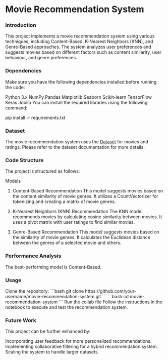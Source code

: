 <h1>Movie Recommendation System</h1>

<h3>Introduction</h3>
This project implements a movie recommendation system using various techniques, including Content-Based, K-Nearest Neighbors (KNN), and Genre-Based approaches. The system analyzes user preferences and suggests movies based on different factors such as content similarity, user behaviour, and genre preferences.

<h3>Dependencies</h3>
Make sure you have the following dependencies installed before running the code:

Python 3.x
NumPy
Pandas
Matplotlib
Seaborn
Scikit-learn
TensorFlow
Keras
Joblib
You can install the required libraries using the following command:

pip install -r requirements.txt

<h3>Dataset</h3>
The movie recommendation system uses the <a href="https://www.kaggle.com/datasets/shubhammehta21/movie-lens-small-latest-dataset">Dataset</a> for movies and ratings. Please refer to the dataset documentation for more details.

<h3>Code Structure</h3>
The project is structured as follows:

Models
1. Content-Based Recommendation
This model suggests movies based on the content similarity of movie genres. It utilizes a CountVectorizer for tokenizing and creating a matrix of movie genres.

2. K-Nearest Neighbors (KNN) Recommendation
The KNN model recommends movies by calculating cosine similarity between movies. It uses a pivot matrix with user ratings to find similar movies.

3. Genre-Based Recommendation
This model suggests movies based on the similarity of movie genres. It calculates the Euclidean distance between the genres of a selected movie and others.

<h3>Performance Analysis</h3>
The best-performing model is Content-Based.

<h3>Usage</h3>
Clone the repository:
```bash
git clone https://github.com/your-username/movie-recommendation-system.git
```
```bash
cd movie-recommendation-system
```
Run the collab file
Follow the instructions in the notebook to execute and test the recommendation system.

<h3>Future Work</h3>
This project can be further enhanced by:

Incorporating user feedback for more personalized recommendations.
Implementing collaborative filtering for a hybrid recommendation system.
Scaling the system to handle larger datasets.


